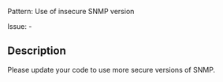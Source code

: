 Pattern: Use of insecure SNMP version

Issue: -

## Description

Please update your code to use more secure versions of SNMP.